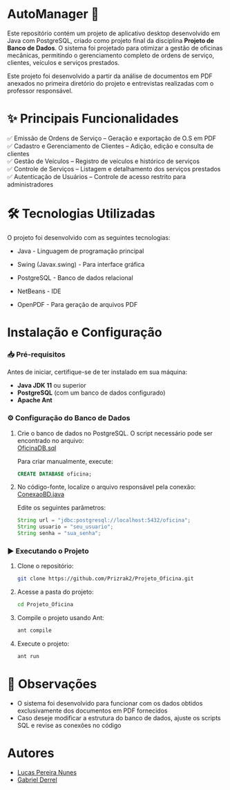 # **AutoManager** 🚗

Este repositório contém um projeto de aplicativo desktop desenvolvido em Java com PostgreSQL, criado como projeto final da disciplina **Projeto de Banco de Dados**. O sistema foi projetado para otimizar a gestão de oficinas mecânicas, permitindo o gerenciamento completo de ordens de serviço, clientes, veículos e serviços prestados.

Este projeto foi desenvolvido a partir da análise de documentos em PDF anexados no primeira diretório do projeto e entrevistas realizadas com o professor responsável.

# ✨ Principais Funcionalidades

✅ Emissão de Ordens de Serviço – Geração e exportação de O.S em PDF    
✅ Cadastro e Gerenciamento de Clientes – Adição, edição e consulta de clientes    
✅ Gestão de Veículos – Registro de veículos e histórico de serviços    
✅ Controle de Serviços – Listagem e detalhamento dos serviços prestados    
✅ Autenticação de Usuários – Controle de acesso restrito para administradores    

# 🛠️ Tecnologias Utilizadas

O projeto foi desenvolvido com as seguintes tecnologias:

- Java - Linguagem de programação principal

- Swing (Javax.swing) - Para interface gráfica

- PostgreSQL - Banco de dados relacional

- NetBeans - IDE

- OpenPDF - Para geração de arquivos PDF

# Instalação e Configuração

### 📥 Pré-requisitos

Antes de iniciar, certifique-se de ter instalado em sua máquina:

- **Java JDK 11** ou superior
- **PostgreSQL** (com um banco de dados configurado)
- **Apache Ant**

### ⚙️ Configuração do Banco de Dados
1. Crie o banco de dados no PostgreSQL. O script necessário pode ser encontrado no arquivo:    
   [OficinaDB.sql](https://github.com/Prizrak2/Projeto_Oficina/blob/main/OficinaDB.sql)
   
   Para criar manualmente, execute:

   ```sql
   CREATE DATABASE oficina;

3. No código-fonte, localize o arquivo responsável pela conexão:    
   [ConexaoBD.java](https://github.com/Prizrak2/Projeto_Oficina/blob/main/ProjetoOficina_TrabalhoFinal/src/conexao/ConexaoBD.java)
   
   Edite os seguintes parâmetros:

   ```java
   String url = "jdbc:postgresql://localhost:5432/oficina";
   String usuario = "seu_usuario";
   String senha = "sua_senha";

### ▶️ Executando o Projeto
1. Clone o repositório:

   ```bash
   git clone https://github.com/Prizrak2/Projeto_Oficina.git

2. Acesse a pasta do projeto:

   ```bash
   cd Projeto_Oficina

3. Compile o projeto usando Ant:

   ```bash
   ant compile

4. Execute o projeto:

   ```bash
   ant run

# 📌 Observações
- O sistema foi desenvolvido para funcionar com os dados obtidos exclusivamente dos documentos em PDF fornecidos
- Caso deseje modificar a estrutura do banco de dados, ajuste os scripts SQL e revise as conexões no código

# Autores

- [Lucas Pereira Nunes](https://github.com/Prizrak2)
- [Gabriel Derrel](https://github.com/gabriel0derrel)
